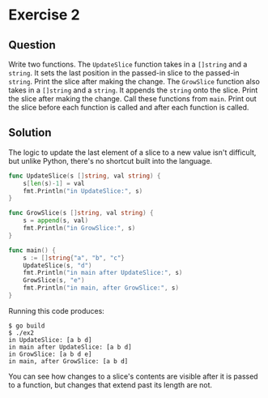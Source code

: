 # Exercise 2

## Question
Write two functions. The `UpdateSlice` function takes in a `[]string` and a `string`. It sets the last position in the passed-in slice to the passed-in `string`. Print the slice after making the change. The `GrowSlice` function also takes in a `[]string` and a `string`. It appends the `string` onto the slice. Print the slice after making the change. Call these functions from `main`. Print out the slice before each function is called and after each function is called.

## Solution

The logic to update the last element of a slice to a new value isn't difficult, but unlike Python, there's no shortcut built into the language.

```go
func UpdateSlice(s []string, val string) {
	s[len(s)-1] = val
	fmt.Println("in UpdateSlice:", s)
}

func GrowSlice(s []string, val string) {
	s = append(s, val)
	fmt.Println("in GrowSlice:", s)
}

func main() {
	s := []string{"a", "b", "c"}
	UpdateSlice(s, "d")
	fmt.Println("in main after UpdateSlice:", s)
	GrowSlice(s, "e")
	fmt.Println("in main, after GrowSlice:", s)
}
```

Running this code produces:

```shell
$ go build
$ ./ex2 
in UpdateSlice: [a b d]
in main after UpdateSlice: [a b d]
in GrowSlice: [a b d e]
in main, after GrowSlice: [a b d]
```

You can see how changes to a slice's contents are visible after it is passed to a function, but changes that extend past its length are not.